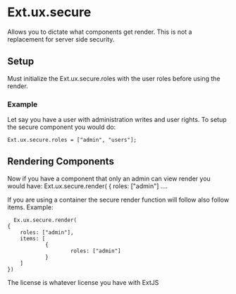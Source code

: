 Ext.ux.secure
==============

Allows you to dictate what components get render.  This is not a replacement for server side security.

Setup
--------------

Must initialize the Ext.ux.secure.roles with the user roles before using the render.

### Example

Let say you have a user with administration writes and user rights.  To setup the secure component you would do:

    Ext.ux.secure.roles = ["admin", "users"];

Rendering Components
---------------

Now if you have a component that only an admin can view render you would have:
    Ext.ux.secure.render(
    {
        roles: ["admin"]
        ....

If you are using a container the secure render function will follow also follow items. Example:

	  Ex.ux.secure.render(
    {
        roles: ["admin"],
        items: [
                {
                        roles: ["admin"]
                }
        ]
    })

The license is whatever license you have with ExtJS
